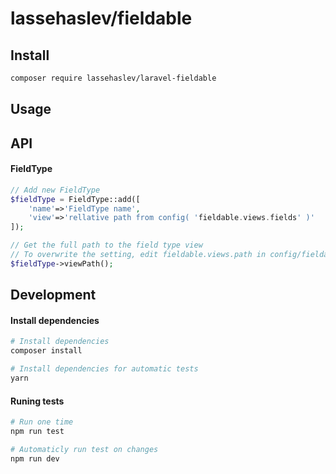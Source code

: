 # lassehaslev/fieldable

## Install
``` bash
composer require lassehaslev/laravel-fieldable
```

## Usage
## API
#### FieldType
``` php
// Add new FieldType
$fieldType = FieldType::add([
    'name'=>'FieldType name',
    'view'=>'rellative path from config( 'fieldable.views.fields' )'
]);

// Get the full path to the field type view
// To overwrite the setting, edit fieldable.views.path in config/fieldable.php
$fieldType->viewPath();
```

## Development
#### Install dependencies
``` bash
# Install dependencies
composer install

# Install dependencies for automatic tests
yarn
```

#### Runing tests
``` bash
# Run one time
npm run test

# Automaticly run test on changes
npm run dev
```
